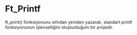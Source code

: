 # Ft_Printf
ft_print() fonksiyonunu sıfırdan yeniden yazarak, standart printf fonksiyonunun işlevselliğini oluşturduğum bir projedir.
